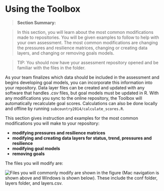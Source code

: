 # Using the Toolbox

>**Section Summary:**

>In this section, you will learn about the most common modifications made to repositories. You will be given examples to follow to help with your own assessment. The most common modifications are changing the pressures and resilience matrices, changing or creating data layers, and changing or removing goals models.

> TIP: You should now have your assessment repository opened and be familiar with the files in the folder.

As your team finalizes which data should be included in the assessment and begins developing goal models, you can incorporate this information into your repository. Data layer files can be created and updated with any software that handles *.csv* files, but goal models must be updated in R. With any modifications you sync to the online repository, the Toolbox will automatically recalculate goal scores. Calculations can also be done locally and offline by running  `subcountry2014/calculate_scores.R`.

This section gives instruction and examples for the most common modifications you will make to your repository:

- **modifying pressures and resilience matrices**
- **modifying and creating data layers for status, trend, pressures and resilience**
- **modifying goal models**
- **removing goals**


The files you will modify are:

![Files you will commonly modify are shown in the figure (Mac navigation is shown above and Windows is shown below). These include the `conf` folder, `layers` folder, and `layers.csv`.](https://docs.google.com/drawings/d/10-cx0mlgT9tmy5KN_IKE0TxgojBX6J3U6ahZMMVmNqY/pub?w=964&h=878)

